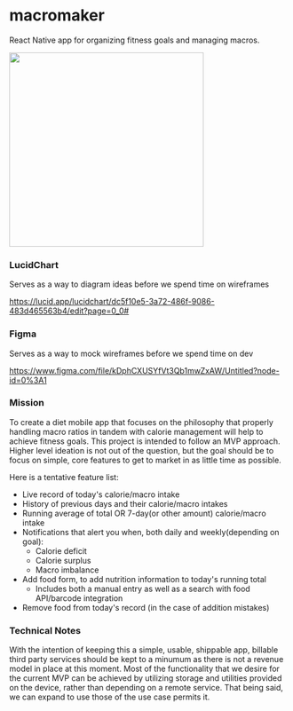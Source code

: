 # macromaker

React Native app for organizing fitness goals and managing macros.

<img src="https://user-images.githubusercontent.com/16945851/126695801-553d1477-e4b4-403b-a77a-0399b5a7059c.png" width="350" />

### LucidChart

Serves as a way to diagram ideas before we spend time on wireframes

https://lucid.app/lucidchart/dc5f10e5-3a72-486f-9086-483d465563b4/edit?page=0_0#

### Figma

Serves as a way to mock wireframes before we spend time on dev

https://www.figma.com/file/kDphCXUSYfVt3Qb1mwZxAW/Untitled?node-id=0%3A1


### Mission

To create a diet mobile app that focuses on the philosophy that properly handling macro ratios in tandem with calorie management will help to achieve fitness goals. This project is intended to follow an MVP approach. Higher level ideation is not out of the question, but the goal should be to focus on simple, core features to get to market in as little time as possible.

Here is a tentative feature list:

- Live record of today's calorie/macro intake
- History of previous days and their calorie/macro intakes
- Running average of total OR 7-day(or other amount) calorie/macro intake
- Notifications that alert you when, both daily and weekly(depending on goal):
    - Calorie deficit
    - Calorie surplus
    - Macro imbalance
- Add food form, to add nutrition information to today's running total
    - Includes both a manual entry as well as a search with food API/barcode integration
- Remove food from today's record (in the case of addition mistakes)


### Technical Notes

With the intention of keeping this a simple, usable, shippable app, billable third party services should be kept to a minumum as there is not a revenue model in place at this moment. Most of the functionality that we desire for the current MVP can be achieved by utilizing storage and utilities provided on the device, rather than depending on a remote service. That being said, we can expand to use those of the use case permits it.

